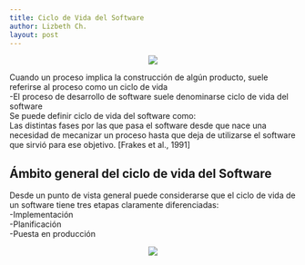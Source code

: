 ```yaml
---
title: Ciclo de Vida del Software
author: Lizbeth Ch.
layout: post
---
```



 <center><img src="https://static.wixstatic.com/media/fd2cc9_128a79ff8412496d9ee11d4a22d5e286~mv2.png/v1/fit/w_771,h_513,al_c,q_80/file.jpg"></center>
<p>Cuando un proceso implica la construcción de algún producto, suele referirse al proceso como un ciclo de vida<br>
-El proceso de desarrollo de software suele denominarse ciclo de vida del software<br>
Se puede definir ciclo de vida del software como:<br>
Las distintas fases por las que pasa el software desde que nace una necesidad de mecanizar un proceso hasta que deja de utilizarse el software que sirvió para ese objetivo. [Frakes et al., 1991]</p>
<h2>Ámbito general del ciclo de vida del Software</h2>
<p>Desde un punto de vista general puede considerarse que el ciclo de vida de un software tiene tres etapas claramente diferenciadas: <br>
-Implementación<br>
-Planificación<br>
-Puesta en producción</p>

 <center><img src="https://scontent.fgye6-1.fna.fbcdn.net/v/t1.15752-9/117445508_220010442729905_6849633533445658861_n.png?_nc_cat=101&_nc_sid=b96e70&_nc_ohc=mSxrqc0BxhsAX8EbcXQ&_nc_ht=scontent.fgye6-1.fna&oh=8d3cf1d6fb97393b31ae93270e09d79f&oe=5F5C97CF"></center>
